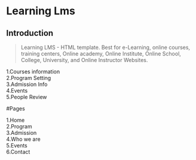 # Learning Lms

## Introduction

> Learning LMS - HTML template. Best for e-Learning, online courses, training centers, Online academy, Online Institute, Online School, College, University, and Online Instructor Websites.<br>

1.Courses information <br>
2.Program Setting<br>
3.Admission Info<br>
4.Events<br> 
5.People Review<br>


#Pages

1.Home<br>
2.Program<br>
3.Admission<br>
4.Who we are<br>
5.Events<br>
6.Contact<br>

